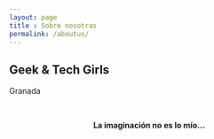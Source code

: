 ```yaml
---
layout: page
title : Sobre nosotras
permalink: /aboutus/
---
```


<h2>Geek & Tech Girls</h2>
<p>Granada</p>
<br>
<center><p ><strong><span class="manual">La imaginación no es lo mío...</span></strong></p></center>
